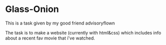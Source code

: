# Glass-Onion

This is a task given by my good friend advisoryflown 


The task is to make a website (currently with html&css) which includes info about a recent fav movie that i've watched.
